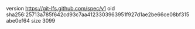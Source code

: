 version https://git-lfs.github.com/spec/v1
oid sha256:25713a785f642cd93c7aa4123303963951f927d1ae2be66ce08bf315abe0ef64
size 3099
